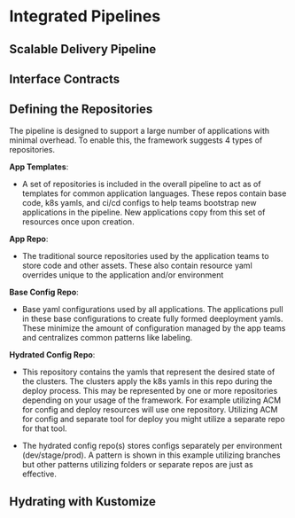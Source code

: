 # Integrated Pipelines


## Scalable Delivery Pipeline
## Interface Contracts
## Defining the Repositories


The pipeline is designed to support a large number of applications with minimal overhead. To enable this, the framework suggests 4 types of repositories. 

**App Templates**:

- A set of repositories is included in the overall pipeline to act as of templates for common application languages. These repos contain base code, k8s yamls, and ci/cd configs to help teams bootstrap new applications in the pipeline. New applications copy from this set of resources once upon creation. 

**App Repo**:

- The traditional source repositories used by the application teams to store code and other assets. These also contain resource yaml overrides unique to the application and/or environment

**Base Config Repo**:

- Base yaml configurations used by all applications. The applications pull in these base configurations to create fully formed deeployment yamls. These minimize the amount of configuration managed by the app teams and centralizes common patterns like labeling. 

**Hydrated Config Repo**:

- This repository contains the yamls that represent the desired state of the clusters. The clusters apply the k8s yamls in this repo during the deploy process. This may be represented by one or more repositories depending on your usage of the framework. For example utilizing ACM for config and deploy resources will use one repository. Utilizing ACM for config and separate tool for deploy you might utilize a separate repo for that tool. 

- The hydrated config repo(s) stores configs separately per environment (dev/stage/prod). A pattern is shown in this example utilizing branches but other patterns utilizing folders or separate repos are just as effective. 


## Hydrating with Kustomize




